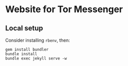 Website for Tor Messenger
=========================

Local setup
-----------

Consider installing `rbenv`, then:

    gem install bundler
    bundle install
    bundle exec jekyll serve -w

